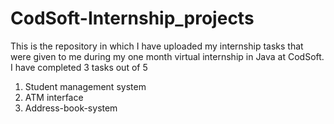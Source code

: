 # CodSoft-Internship_projects
This is the repository in which I have uploaded my internship tasks that were given to me during my one month virtual internship in Java at CodSoft.
I have completed 3 tasks out of 5
1. Student management system
2. ATM interface
3. Address-book-system

